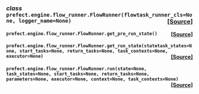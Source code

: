  ### _class_ **```prefect.engine.flow_runner.FlowRunner```**```(flowtask_runner_cls=None, logger_name=None)```<span style="float:right;">[[Source]](https://github.com/PrefectHQ/prefect/tree/master/src/prefect/engine/flow_runner.py#L58)</span>


 ####  **```prefect.engine.flow_runner.FlowRunner.get_pre_run_state```**```()```<span style="float:right;">[[Source]](https://github.com/PrefectHQ/prefect/tree/master/src/prefect/engine/flow_runner.py#L103)</span>


 ####  **```prefect.engine.flow_runner.FlowRunner.get_run_state```**```(statetask_states=None, start_tasks=None, return_tasks=None, task_contexts=None, executor=None)```<span style="float:right;">[[Source]](https://github.com/PrefectHQ/prefect/tree/master/src/prefect/engine/flow_runner.py#L138)</span>


 ####  **```prefect.engine.flow_runner.FlowRunner.run```**```(state=None, task_states=None, start_tasks=None, return_tasks=None, parameters=None, executor=None, context=None, task_contexts=None)```<span style="float:right;">[[Source]](https://github.com/PrefectHQ/prefect/tree/master/src/prefect/engine/flow_runner.py#L66)</span>



